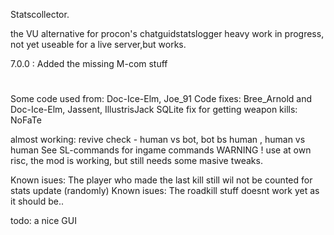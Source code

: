 Statscollector.

the VU alternative for procon's chatguidstatslogger
heavy work in progress, not yet useable for a live server,but works.


7.0.0 : Added the missing M-com stuff
#
Some code used from: Doc-Ice-Elm, Joe_91
Code fixes: Bree_Arnold and Doc-Ice-Elm, Jassent, IllustrisJack
SQLite fix for getting weapon kills: NoFaTe

almost working: revive check - human vs bot, bot bs human , human vs human
See SL-commands for ingame commands
WARNING !
use at own risc, the mod is working, but still needs some masive tweaks.

Known isues: The player who made the last kill still wil not be counted for stats update (randomly)
Known isues: The roadkill stuff doesnt work yet as it should be..

todo: a nice GUI
